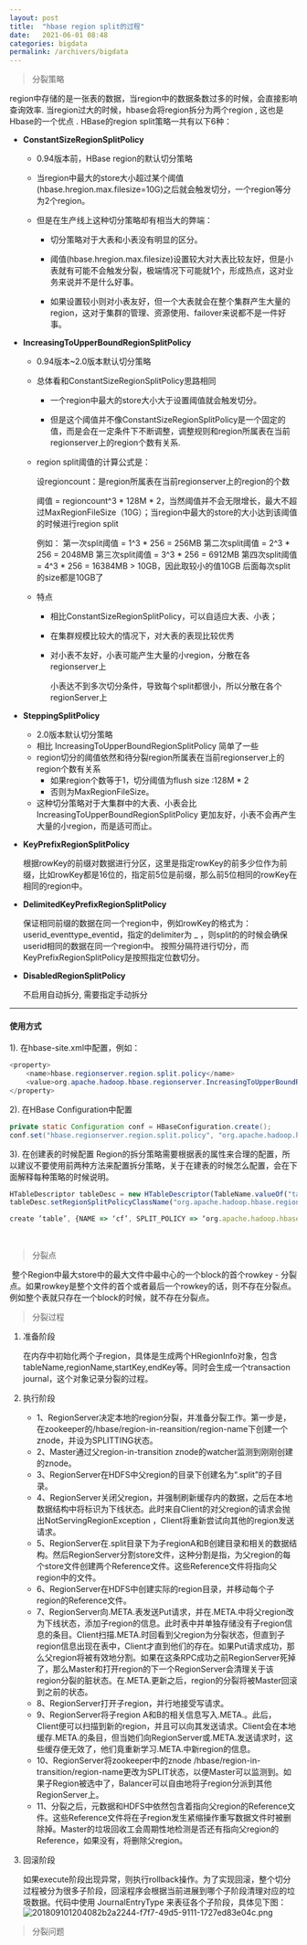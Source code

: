 ```yaml
---
layout: post
title:  "hbase region split的过程"
date:   2021-06-01 08:48
categories: bigdata
permalink: /archivers/bigdata
---
```




> 分裂策略

region中存储的是一张表的数据，当region中的数据条数过多的时候，会直接影响查询效率.
当region过大的时候，hbase会将region拆分为两个region , 这也是Hbase的一个优点 .
HBase的region split策略一共有以下6种：

* **ConstantSizeRegionSplitPolicy**

  * 0.94版本前，HBase region的默认切分策略

  * 当region中最大的store大小超过某个阈值(hbase.hregion.max.filesize=10G)之后就会触发切分，一个region等分为2个region。

  * 但是在生产线上这种切分策略却有相当大的弊端：

    * 切分策略对于大表和小表没有明显的区分。

    *  阈值(hbase.hregion.max.filesize)设置较大对大表比较友好，但是小表就有可能不会触发分裂，极端情况下可能就1个，形成热点，这对业务来说并不是什么好事。

    * 如果设置较小则对小表友好，但一个大表就会在整个集群产生大量的region，这对于集群的管理、资源使用、failover来说都不是一件好事。

      

* **IncreasingToUpperBoundRegionSplitPolicy**

  * 0.94版本~2.0版本默认切分策略

  * 总体看和ConstantSizeRegionSplitPolicy思路相同

    * 一个region中最大的store大小大于设置阈值就会触发切分。

    * 但是这个阈值并不像ConstantSizeRegionSplitPolicy是一个固定的值，而是会在一定条件下不断调整，调整规则和region所属表在当前regionserver上的region个数有关系.

      

  * region split阈值的计算公式是：

    设regioncount：是region所属表在当前regionserver上的region的个数

    阈值 = regioncount^3 * 128M * 2，当然阈值并不会无限增长，最大不超过MaxRegionFileSize（10G）；当region中最大的store的大小达到该阈值的时候进行region split

    例如：
    第一次split阈值 = 1^3 * 256 = 256MB
    第二次split阈值 = 2^3 * 256 = 2048MB
    第三次split阈值 = 3^3 * 256 = 6912MB
    第四次split阈值 = 4^3 * 256 = 16384MB > 10GB，因此取较小的值10GB
    后面每次split的size都是10GB了

  * 特点

    * 相比ConstantSizeRegionSplitPolicy，可以自适应大表、小表；

    * 在集群规模比较大的情况下，对大表的表现比较优秀

    * 对小表不友好，小表可能产生大量的小region，分散在各regionserver上

      小表达不到多次切分条件，导致每个split都很小，所以分散在各个regionServer上

  

* **SteppingSplitPolicy**
  * 2.0版本默认切分策略
  * 相比 IncreasingToUpperBoundRegionSplitPolicy 简单了一些
  * region切分的阈值依然和待分裂region所属表在当前regionserver上的region个数有关系
    * 如果region个数等于1，切分阈值为flush size :128M * 2
    * 否则为MaxRegionFileSize。
  * 这种切分策略对于大集群中的大表、小表会比 IncreasingToUpperBoundRegionSplitPolicy 更加友好，小表不会再产生大量的小region，而是适可而止。



* **KeyPrefixRegionSplitPolicy**

  根据rowKey的前缀对数据进行分区，这里是指定rowKey的前多少位作为前缀，比如rowKey都是16位的，指定前5位是前缀，那么前5位相同的rowKey在相同的region中。



* **DelimitedKeyPrefixRegionSplitPolicy**

  保证相同前缀的数据在同一个region中，例如rowKey的格式为：userid_eventtype_eventid，指定的delimiter为 _ ，则split的的时候会确保userid相同的数据在同一个region中。
  按照分隔符进行切分，而KeyPrefixRegionSplitPolicy是按照指定位数切分。



* **DisabledRegionSplitPolicy**

  不启用自动拆分, 需要指定手动拆分



------

#### 使用方式

1). 在hbase-site.xml中配置，例如：

```java
<property> 
    <name>hbase.regionserver.region.split.policy</name>  
    <value>org.apache.hadoop.hbase.regionserver.IncreasingToUpperBoundRegionSplitPolicy</value> 
</property>
```

2). 在HBase Configuration中配置

```java
private static Configuration conf = HBaseConfiguration.create();
conf.set("hbase.regionserver.region.split.policy", "org.apache.hadoop.hbase.regionserver.SteppingSplitPolicy");
```

3). 在创建表的时候配置 Region的拆分策略需要根据表的属性来合理的配置，所以建议不要使用前两种方法来配置拆分策略，关于在建表的时候怎么配置，会在下面解释每种策略的时候说明。

```javascript
HTableDescriptor tableDesc = new HTableDescriptor(TableName.valueOf("tableName"));
tableDesc.setRegionSplitPolicyClassName("org.apache.hadoop.hbase.regionserver.ConstantSizeRegionSplitPolicy");

create ’table’, {NAME => ‘cf’, SPLIT_POLICY => ‘org.apache.hadoop.hbase.regionserver. ConstantSizeRegionSplitPolicy'}
```

​	

> 分裂点

​	整个Region中最大store中的最大文件中最中心的一个block的首个rowkey - 分裂点。如果rowkey是整个文件的首个或者最后一个rowkey的话，则不存在分裂点。例如整个表就只存在一个block的时候，就不存在分裂点。



> 分裂过程

1. 准备阶段

   在内存中初始化两个子region，具体是生成两个HRegionInfo对象，包含tableName,regionName,startKey,endKey等。同时会生成一个transaction journal，这个对象记录分裂的过程。

   

2. 执行阶段

   - 1、RegionServer决定本地的region分裂，并准备分裂工作。第一步是，在zookeeper的/hbase/region-in-reansition/region-name下创建一个znode，并设为SPLITTING状态。
   - 2、Master通过父region-in-transition znode的watcher监测到刚刚创建的znode。
   - 3、RegionServer在HDFS中父region的目录下创建名为“.split”的子目录。
   - 4、RegionServer关闭父region，并强制刷新缓存内的数据，之后在本地数据结构中将标识为下线状态。此时来自Client的对父region的请求会抛出NotServingRegionException ，Client将重新尝试向其他的region发送请求。
   - 5、RegionServer在.split目录下为子regionA和B创建目录和相关的数据结构。然后RegionServer分割store文件，这种分割是指，为父region的每个store文件创建两个Reference文件。这些Reference文件将指向父region中的文件。
   - 6、RegionServer在HDFS中创建实际的region目录，并移动每个子region的Reference文件。
   - 7、RegionServer向.META.表发送Put请求，并在.META.中将父region改为下线状态，添加子region的信息。此时表中并单独存储没有子region信息的条目。Client扫描.META.时回看到父region为分裂状态，但直到子region信息出现在表中，Client才直到他们的存在。如果Put请求成功，那么父region将被有效地分割。如果在这条RPC成功之前RegionServer死掉了，那么Master和打开region的下一个RegionServer会清理关于该region分裂的脏状态。在.META.更新之后，region的分裂将被Master回滚到之前的状态。
   - 8、RegionServer打开子region，并行地接受写请求。
   - 9、RegionServer将子region A和B的相关信息写入.META.。此后，Client便可以扫描到新的region，并且可以向其发送请求。Client会在本地缓存.META.的条目，但当她们向RegionServer或.META.发送请求时，这些缓存便无效了，他们竟重新学习.META.中新region的信息。
   - 10、RegionServer将zookeeper中的znode /hbase/region-in-transition/region-name更改为SPLIT状态，以便Master可以监测到。如果子Region被选中了，Balancer可以自由地将子region分派到其他RegionServer上。
   - 11、分裂之后，元数据和HDFS中依然包含着指向父region的Reference文件。这些Reference文件将在子region发生紧缩操作重写数据文件时被删除掉。Master的垃圾回收工会周期性地检测是否还有指向父region的Reference，如果没有，将删除父region。

   

3. 回滚阶段

   如果execute阶段出现异常，则执行rollback操作。为了实现回滚，整个切分过程被分为很多子阶段，回滚程序会根据当前进展到哪个子阶段清理对应的垃圾数据。代码中使用 JournalEntryType 来表征各个子阶段，具体见下图：![201809101204082b2a2244-f7f7-49d5-9111-1727ed83e04c.png](https://nos.netease.com/cloud-website-bucket/201809101204082b2a2244-f7f7-49d5-9111-1727ed83e04c.png)







> 分裂问题